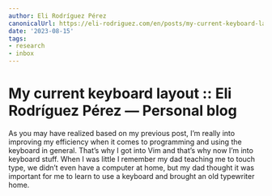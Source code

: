 ```yaml
---
author: Eli Rodríguez Pérez
canonicalUrl: https://eli-rodriguez.com/en/posts/my-current-keyboard-layout/
date: '2023-08-15'
tags:
- research
- inbox
---
```


# My current keyboard layout :: Eli Rodríguez Pérez — Personal blog

As you may have realized based on my previous post, I&rsquo;m really into improving my efficiency when it comes to programming and using the keyboard in general. That&rsquo;s why I got into Vim and that&rsquo;s why now I&rsquo;m into keyboard stuff. When I was little I remember my dad teaching me to touch type, we didn&rsquo;t even have a computer at home, but my dad thought it was important for me to learn to use a keyboard and brought an old typewriter home.